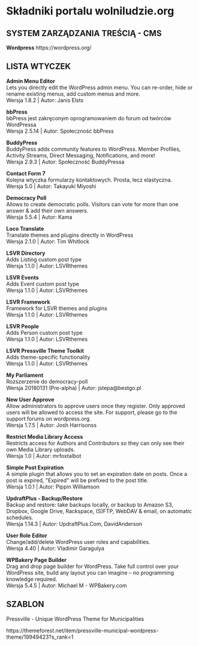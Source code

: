 <h1>Składniki portalu wolniludzie.org</h1>
<h2>SYSTEM ZARZĄDZANIA TREŚCIĄ - CMS</h2>
<p><strong>Wordpress</strong> https://wordpress.org/</p>
<h2>LISTA WTYCZEK</h2>
<p><strong>Admin Menu Editor</strong> <br />Lets you directly edit the WordPress admin menu. You can re-order, hide or rename existing menus, add custom menus and more. <br />Wersja 1.8.2 | Autor: Janis Elsts</p>
<p><strong>bbPress</strong> <br />bbPress jest zakręconym oprogramowaniem do forum od twórców WordPressa <br />Wersja 2.5.14 | Autor: Społeczność bbPress</p>
<p><strong>BuddyPress</strong> <br />BuddyPress adds community features to WordPress. Member Profiles, Activity Streams, Direct Messaging, Notifications, and more! <br />Wersja 2.9.3 | Autor: Społeczność BuddyPressa  <strong> </strong></p>
<p><strong>Contact Form 7</strong><br />Kolejna wtyczka formularzy kontaktowych. Prosta, lecz elastyczna. <br />Wersja 5.0 | Autor: Takayuki Miyoshi</p>
<p><strong>Democracy Poll</strong> <br />Allows to create democratic polls. Visitors can vote for more than one answer &amp; add their own answers. <br />Wersja 5.5.4 | Autor: Kama  <strong></strong></p>
<p><strong>Loco Translate</strong> <br />Translate themes and plugins directly in WordPress <br />Wersja 2.1.0 | Autor: Tim Whitlock</p>
<p><strong>LSVR Directory</strong> <br />Adds Listing custom post type <br />Wersja 1.1.0 | Autor: LSVRthemes  <strong></strong></p>
<p><strong>LSVR Events</strong> <br />Adds Event custom post type <br />Wersja 1.1.0 | Autor: LSVRthemes  <strong></strong></p>
<p><strong>LSVR Framework</strong> <br />Framework for LSVR themes and plugins <br />Wersja 1.1.0 | Autor: LSVRthemes  <strong></strong></p>
<p><strong>LSVR People</strong> <br />Adds Person custom post type <br />Wersja 1.1.0 | Autor: LSVRthemes  <strong></strong></p>
<p><strong>LSVR Pressville Theme Toolkit</strong> <br />Adds theme-specific functionality<br />Wersja 1.1.0 | Autor: LSVRthemes</p>
<p><strong>My Parliament</strong> <br />Rozszerzenie do democracy-poll <br />Wersja 20180131 (Pre-alpha) | Autor: jstepa@bestgo.pl  <strong></strong></p>
<p><strong>New User Approve</strong> <br />Allow administrators to approve users once they register. Only approved users will be allowed to access the site. For support, please go to the support forums on wordpress.org. <br />Wersja 1.7.5 | Autor: Josh Harrisonss  <strong></strong></p>
<p><strong>Restrict Media Library Access</strong> <br />Restricts access for Authors and Contributors so they can only see their own Media Library uploads. <br />Wersja 1.0 | Autor: mrfoxtalbot</p>
<p><strong>Simple Post Expiration</strong> <br />A simple plugin that allows you to set an expiration date on posts. Once a post is expired, "Expired" will be prefixed to the post title. <br />Wersja 1.0.1 | Autor: Pippin Williamson  <strong></strong></p>
<p><strong>UpdraftPlus - Backup/Restore</strong> <br />Backup and restore: take backups locally, or backup to Amazon S3, Dropbox, Google Drive, Rackspace, (S)FTP, WebDAV &amp; email, on automatic schedules. <br />Wersja 1.14.3 | Autor: UpdraftPlus.Com, DavidAnderson</p>
<p><strong>User Role Editor</strong> <br />Change/add/delete WordPress user roles and capabilities. <br />Wersja 4.40 | Autor: Vladimir Garagulya</p>
<p><strong>WPBakery Page Builder</strong><br />Drag and drop page builder for WordPress. Take full control over your WordPress site, build any layout you can imagine – no programming knowledge required. <br />Wersja 5.4.5 | Autor: Michael M - WPBakery.com</p>

<h2>SZABLON</h2>
<p>Pressville - Unique WordPress Theme for Municipalities</p>
https://themeforest.net/item/pressville-municipal-wordpress-theme/19949423?s_rank=1
